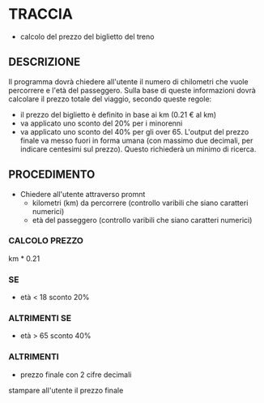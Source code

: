 # TRACCIA
- calcolo del prezzo del biglietto del treno

## DESCRIZIONE

Il programma dovrà chiedere all'utente il numero di chilometri che vuole percorrere e l'età del passeggero.
Sulla base di queste informazioni dovrà calcolare il prezzo totale del viaggio, secondo queste regole:
- il prezzo del biglietto è definito in base ai km (0.21 € al km)
- va applicato uno sconto del 20% per i minorenni
- va applicato uno sconto del 40% per gli over 65.
L'output del prezzo finale va messo fuori in forma umana (con massimo due decimali, per indicare centesimi sul prezzo). Questo richiederà un minimo di ricerca.

## PROCEDIMENTO

- Chiedere all'utente attraverso promnt
    - kilometri (km) da percorrere (controllo varibili che siano caratteri numerici)
    - età del passeggero (controllo varibili che siano caratteri numerici)

### CALCOLO PREZZO

km * 0.21

### SE

- età < 18 sconto 20%

### ALTRIMENTI SE 

- età > 65 sconto 40%

### ALTRIMENTI

- prezzo finale con 2 cifre decimali

stampare all'utente il prezzo finale